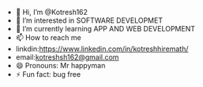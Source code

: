 - 👋 Hi, I’m @Kotresh162
- 👀 I’m interested in SOFTWARE DEVELOPMET
- 🌱 I’m currently learning APP AND WEB DEVELOPMENT
- 📫 How to reach me
- linkdin:https://www.linkedin.com/in/kotreshhiremath/
- email:kotreshsh162@gmail.com
- 😄 Pronouns: Mr happyman
- ⚡ Fun fact: bug free

<!---
Kotresh162/Kotresh162 is a ✨ special ✨ repository because its `README.md` (this file) appears on your GitHub profile.
You can click the Preview link to take a look at your changes.
--->
